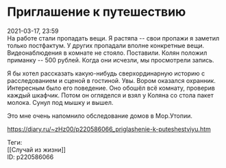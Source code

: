 Приглашение к путешествию
==========================

   
 2021-03-17, 23:59   
  На работе стали пропадать вещи. Я растяпа -- свои пропажи я заметил только постфактум. У других пропадали вполне конкретные вещи. Видеонаблюдения в комнате не стояло. Поставили. Колян положил приманку -- 500 рублей. Когда они исчезли, мы просмотрели запись.   
   
 Я бы хотел рассказать какую-нибудь сверхординарную историю с расследованием и сценой в гостиной. Увы. Вором оказался охранник. Интересным было его поведение. Оно обошёл всё комнату, проверив каждый шкафчик. Потом он огляделся и взял у Коляна со стола пакет молока. Сунул под мышку и вышел.   
   
 Это мне очень напомнило обследование домов в Мор.Утопии.   
    
 <https://diary.ru/~zHz00/p220586066_priglashenie-k-puteshestviyu.htm>   
   
 Теги:   
 [[Случай из жизни]]   
 ID: p220586066
